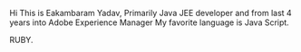 Hi This is Eakambaram Yadav, Primarily Java JEE developer and from last 4 years into Adobe Experience Manager
My favorite language is Java Script.

RUBY.
